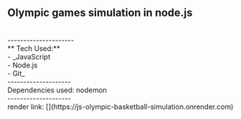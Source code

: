 ## Olympic games simulation in node.js
<br>
---------------------
<br>
** Tech Used:** <br>
- _JavaScript<br>
- Node.js<br>
- Git_
<br>
--------------------
<br>
Dependencies used: nodemon
<br>
--------------------
<br>
render link: [<link>](https://js-olympic-basketball-simulation.onrender.com)
